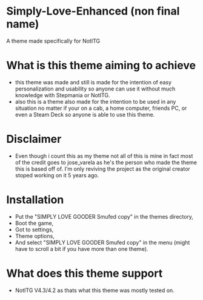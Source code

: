# Simply-Love-Enhanced (non final name)
A theme made specifically for NotITG 

# What is this theme aiming to achieve
- this theme was made and still is made for the intention of easy personalization and usability so anyone can use it without much knowledge with Stepmania or NotITG.
- also this is a theme also made for the intention to be used in any situation no matter if your on a cab, a home computer, friends PC, or even a Steam Deck so anyone is able to use this theme.

# Disclaimer
- Even though i count this as my theme not all of this is mine in fact most of the credit goes to jose_varela as he's the person who made the theme this is based off of. I'm only reviving the project as the original creator stoped working on it 5 years ago.

# Installation 
- Put the "SIMPLY LOVE GOODER Smufed copy" in the themes directory,
- Boot the game,
- Got to settings,
- Theme options,
- And select "SIMPLY LOVE GOODER Smufed copy" in the menu (might have to scroll a bit if you have more than one theme).

# What does this theme support
- NotITG V4.3/4.2 as thats what this theme was mostly tested on.
